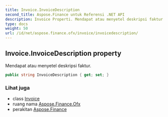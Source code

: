 ```yaml
---
title: Invoice.InvoiceDescription
second_title: Aspose.Finance untuk Referensi .NET API
description: Invoice Properti. Mendapat atau menyetel deskripsi faktur.
type: docs
weight: 50
url: /id/net/aspose.finance.ofx/invoice/invoicedescription/
---
```

## Invoice.InvoiceDescription property

Mendapat atau menyetel deskripsi faktur.

```csharp
public string InvoiceDescription { get; set; }
```

### Lihat juga

* class [Invoice](../)
* ruang nama [Aspose.Finance.Ofx](../../invoice/)
* perakitan [Aspose.Finance](../../../)


